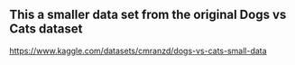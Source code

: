 ## This a smaller data set from the original Dogs vs Cats dataset
https://www.kaggle.com/datasets/cmranzd/dogs-vs-cats-small-data
